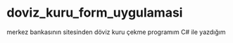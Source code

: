 # doviz_kuru_form_uygulamasi
merkez bankasının sitesinden döviz kuru çekme programım C# ile yazdığım
